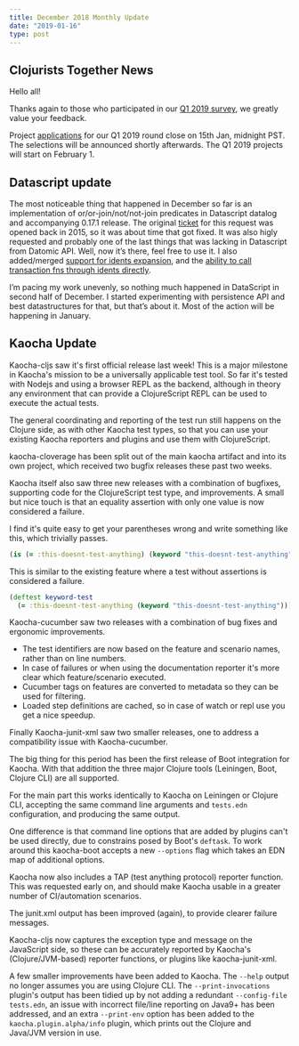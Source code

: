 ```yaml
---
title: December 2018 Monthly Update
date: "2019-01-16"
type: post
---
```


## Clojurists Together News

Hello all!

Thanks again to those who participated in our [Q1 2019 survey](https://www.clojuriststogether.org/news/q1-2019-survey-results/), we greatly value your feedback.

Project [applications](https://www.clojuriststogether.org/open-source/) for our Q1 2019 round close on 15th Jan, midnight PST. The selections will be announced shortly afterwards. The Q1 2019 projects will start on February 1.

## Datascript update

The most noticeable thing that happened in December so far is an implementation of or/or-join/not/not-join predicates in Datascript datalog and accompanying 0.17.1 release. The original [ticket](https://github.com/tonsky/datascript/issues/50) for this request was opened back in 2015, so it was about time that got fixed. It was also higly requested and probably one of the last things that was lacking in Datascript from Datomic API. Well, now it’s there, feel free to use it. I also added/merged [support for idents expansion](https://github.com/tonsky/datascript/pull/245), and the [ability to call transaction fns through idents directly](https://github.com/tonsky/datascript/commit/34c122e0b5192bb58a797137fbb1f6bd1b236e6d).

I’m pacing my work unevenly, so nothing much happened in DataScript in second half of December. I started experimenting with persistence API and best datastructures for that, but that’s about it. Most of the action will be happening in January.

## Kaocha Update

Kaocha-cljs saw it's first official release last week! This is a major milestone
in Kaocha's mission to be a universally applicable test tool. So far it's tested
with Nodejs and using a browser REPL as the backend, although in theory any
environment that can provide a ClojureScript REPL can be used to execute the
actual tests.

The general coordinating and reporting of the test run still happens on the
Clojure side, as with other Kaocha test types, so that you can use your existing
Kaocha reporters and plugins and use them with ClojureScript.

kaocha-cloverage has been split out of the main kaocha artifact and into its own
project, which received two bugfix releases these past two weeks.

Kaocha itself also saw three new releases with a combination of bugfixes,
supporting code for the ClojureScript test type, and improvements. A small but
nice touch is that an equality assertion with only one value is now considered a
failure.

I find it's quite easy to get your parentheses wrong and write something like
this, which trivially passes.

```clojure
(is (= :this-doesnt-test-anything) (keyword "this-doesnt-test-anything"))
```

This is similar to the existing feature where a test without assertions is
considered a failure.

```clojure
(deftest keyword-test
  (= :this-doesnt-test-anything (keyword "this-doesnt-test-anything")))
```

Kaocha-cucumber saw two releases with a combination of bug fixes and ergonomic
improvements.

- The test identifiers are now based on the feature and scenario names, rather than on line numbers.
- In case of failures or when using the documentation reporter it's more clear which feature/scenario executed.
- Cucumber tags on features are converted to metadata so they can be used for filtering.
- Loaded step definitions are cached, so in case of watch or repl use you get a nice speedup.

Finally Kaocha-junit-xml saw two smaller releases, one to address a compatibility issue with Kaocha-cucumber.

The big thing for this period has been the first release of Boot integration for
Kaocha. With that addition the three major Clojure tools (Leiningen, Boot,
Clojure CLI) are all supported.

For the main part this works identically to Kaocha on Leiningen or Clojure CLI,
accepting the same command line arguments and `tests.edn` configuration, and
producing the same output.

One difference is that command line options that are added by plugins can't be
used directly, due to constrains posed by Boot's `deftask`. To work around this
kaocha-boot accepts a new `--options` flag which takes an EDN map of additional
options.

Kaocha now also includes a TAP (test anything protocol) reporter function. This
was requested early on, and should make Kaocha usable in a greater number of
CI/automation scenarios.

The junit.xml output has been improved (again), to provide clearer failure
messages.

Kaocha-cljs now captures the exception type and message on the JavaScript side,
so these can be accurately reported by Kaocha's (Clojure/JVM-based) reporter
functions, or plugins like kaocha-junit-xml.

A few smaller improvements have been added to Kaocha. The `--help` output no
longer assumes you are using Clojure CLI. The `--print-invocations` plugin's
output has been tidied up by not adding a redundant `--config-file tests.edn`,
an issue with incorrect file/line reporting on Java9+ has been addressed, and an
extra `--print-env` option has been added to the `kaocha.plugin.alpha/info`
plugin, which prints out the Clojure and Java/JVM version in use.
